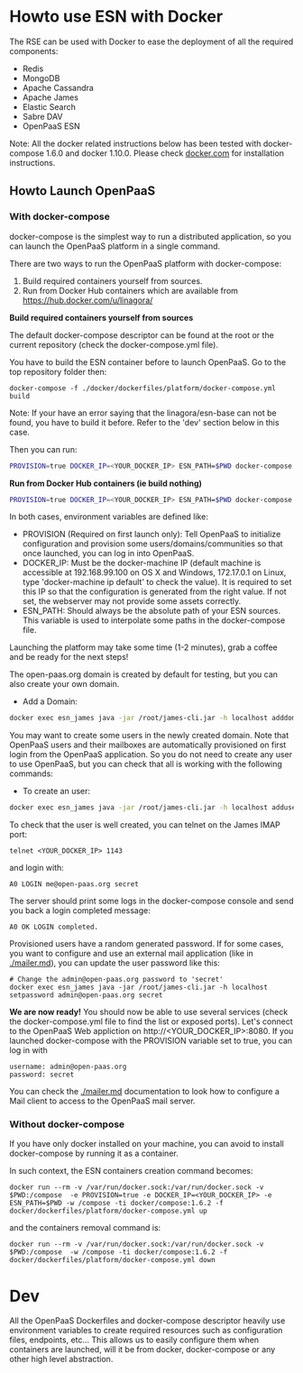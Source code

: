 # Howto use ESN with Docker

The RSE can be used with Docker to ease the deployment of all the required components:

- Redis
- MongoDB
- Apache Cassandra
- Apache James
- Elastic Search
- Sabre DAV
- OpenPaaS ESN

Note: All the docker related instructions below has been tested with docker-compose 1.6.0 and docker 1.10.0.
Please check [docker.com](http://docker.com) for installation instructions.

## Howto Launch OpenPaaS

### With docker-compose

docker-compose is the simplest way to run a distributed application, so you can launch the OpenPaaS platform in a single command.

There are two ways to run the OpenPaaS platform with docker-compose:

1. Build required containers yourself from sources.
2. Run from Docker Hub containers which are available from https://hub.docker.com/u/linagora/

**Build required containers yourself from sources**

The default docker-compose descriptor can be found at the root or the current repository (check the docker-compose.yml file).

You have to build the ESN container before to launch OpenPaaS. Go to the top repository folder then:

```
docker-compose -f ./docker/dockerfiles/platform/docker-compose.yml build
```

Note: If your have an error saying that the linagora/esn-base can not be found, you have to build it before. Refer to the 'dev' section below in this case.

Then you can run:

``` sh
PROVISION=true DOCKER_IP=<YOUR_DOCKER_IP> ESN_PATH=$PWD docker-compose -f ./docker/dockerfiles/platform/docker-compose.yml up
```

**Run from Docker Hub containers (ie build nothing)**

```bash
PROVISION=true DOCKER_IP=<YOUR_DOCKER_IP> ESN_PATH=$PWD docker-compose -f ./docker/dockerfiles/platform/docker-compose-images.yml up
```

In both cases, environment variables are defined like:

- PROVISION (Required on first launch only): Tell OpenPaaS to initialize configuration and provision some users/domains/communities so that once launched, you can log in into OpenPaaS.
- DOCKER_IP: Must be the docker-machine IP (default machine is accessible at 192.168.99.100 on OS X and Windows, 172.17.0.1 on Linux, type 'docker-machine ip default' to check the value). It is required to set this IP so that the configuration is generated from the right value. If not set, the webserver may not provide some assets correctly.
- ESN_PATH: Should always be the absolute path of your ESN sources. This variable is used to interpolate some paths in the docker-compose file.

Launching the platform may take some time (1-2 minutes), grab a coffee and be ready for the next steps!

The open-paas.org domain is created by default for testing, but you can also create your own domain.

- Add a Domain:

```bash
docker exec esn_james java -jar /root/james-cli.jar -h localhost adddomain my-custom-domain.org
```

You may want to create some users in the newly created domain.
Note that OpenPaaS users and their mailboxes are automatically provisioned on first login from the OpenPaaS application.
So you do not need to create any user to use OpenPaaS, but you can check that all is working with the following commands:

- To create an user:

```bash
docker exec esn_james java -jar /root/james-cli.jar -h localhost adduser me@open-paas.org secret
```

To check that the user is well created, you can telnet on the James IMAP port:

```
telnet <YOUR_DOCKER_IP> 1143
```

and login with:

```
A0 LOGIN me@open-paas.org secret
```

The server should print some logs in the docker-compose console and send you back a login completed message:

```
A0 OK LOGIN completed.
```

Provisioned users have a random generated password. If for some cases, you want to configure and use an external mail application (like in [./mailer.md](./mailer.md)), you can update the user password like this:

```
# Change the admin@open-paas.org password to 'secret'
docker exec esn_james java -jar /root/james-cli.jar -h localhost setpassword admin@open-paas.org secret
```

**We are now ready!** You should now be able to use several services (check the docker-compose.yml file to find the list or exposed ports).
Let's connect to the OpenPaaS Web appliction on http://<YOUR_DOCKER_IP>:8080. If you launched docker-compose with the PROVISION variable set to true, you can log in with

```
username: admin@open-paas.org
password: secret
```

You can check the [./mailer.md](./mailer.md) documentation to look how to configure a Mail client to access to the OpenPaaS mail server.


### Without docker-compose

If you have only docker installed on your machine, you can avoid to install docker-compose by running it as a container.

In such context, the ESN containers creation command becomes:

```
docker run --rm -v /var/run/docker.sock:/var/run/docker.sock -v $PWD:/compose  -e PROVISION=true -e DOCKER_IP=<YOUR_DOCKER_IP> -e ESN_PATH=$PWD -w /compose -ti docker/compose:1.6.2 -f docker/dockerfiles/platform/docker-compose.yml up
```

and the containers removal command is:

```
docker run --rm -v /var/run/docker.sock:/var/run/docker.sock -v $PWD:/compose  -w /compose -ti docker/compose:1.6.2 -f docker/dockerfiles/platform/docker-compose.yml down
```

# Dev

All the OpenPaaS Dockerfiles and docker-compose descriptor heavily use environment variables to create required resources such as configuration files, endpoints, etc...
This allows us to easily configure them when containers are launched, will it be from docker, docker-compose or any other high level abstraction.
